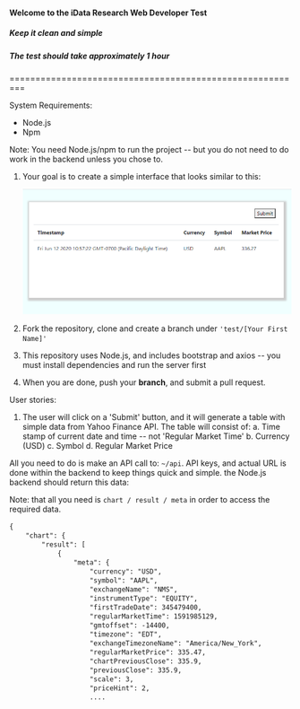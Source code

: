 #### Welcome to the iData Research Web Developer Test

##### Keep it clean and simple

##### The test should take approximately 1 hour

=========================================================

System Requirements:

- Node.js
- Npm

Note: You need Node.js/npm to run the project -- but you do not need to do work in the backend unless you chose to.

1. Your goal is to create a simple interface that looks similar to this:

   ![image](./screenshots/Snapshot.PNG)

2. Fork the repository, clone and create a branch under `'test/[Your First Name]'`

3. This repository uses Node.js, and includes bootstrap and axios -- you must install dependencies and run the server first

4. When you are done, push your **branch**, and submit a pull request.

User stories:

1. The user will click on a 'Submit' button, and it will generate a table with simple data from Yahoo Finance API. The table will consist of:
   a. Time stamp of current date and time -- not 'Regular Market Time'
   b. Currency (USD)
   c. Symbol
   d. Regular Market Price

All you need to do is make an API call to: `~/api`. API keys, and actual URL is done within the backend to keep things quick and simple. the Node.js backend should return this data:

Note: that all you need is `chart / result / meta` in order to access the required data.

```
{
    "chart": {
        "result": [
            {
                "meta": {
                    "currency": "USD",
                    "symbol": "AAPL",
                    "exchangeName": "NMS",
                    "instrumentType": "EQUITY",
                    "firstTradeDate": 345479400,
                    "regularMarketTime": 1591985129,
                    "gmtoffset": -14400,
                    "timezone": "EDT",
                    "exchangeTimezoneName": "America/New_York",
                    "regularMarketPrice": 335.47,
                    "chartPreviousClose": 335.9,
                    "previousClose": 335.9,
                    "scale": 3,
                    "priceHint": 2,
                    ....
```
